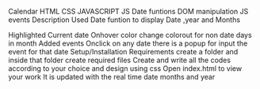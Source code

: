 Calendar
HTML
CSS
JAVASCRIPT
JS Date funtions
DOM manipulation
JS events
Description
Used Date funtion to display Date ,year and Months

Highlighted Current date
Onhover color change
colorout for non date days in month
Added events
Onclick on any date there is a popup for input the event for that date
Setup/Installation Requirements
create a folder and inside that folder create required files
Create and write all the codes according to your choice and design using css
Open index.html to view your work
It is updated with the real time date months and year
